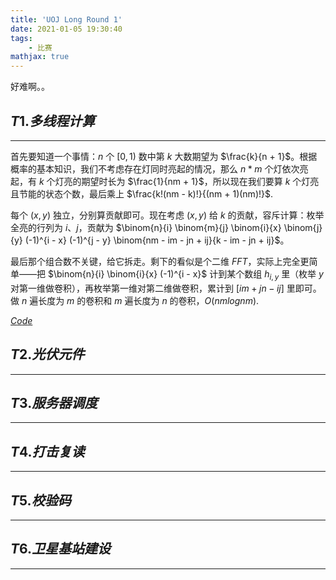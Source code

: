 ```yaml
---
title: 'UOJ Long Round 1'
date: 2021-01-05 19:30:40
tags: 
    - 比赛
mathjax: true
---
```


好难啊。。

## $T1. 多线程计算$
---

首先要知道一个事情：$n$ 个 $[0, 1)$ 数中第 $k$ 大数期望为 $\frac{k}{n + 1}$。根据概率的基本知识，我们不考虑存在灯同时亮起的情况，那么 $n * m$ 个灯依次亮起，有 $k$ 个灯亮的期望时长为 $\frac{1}{nm + 1}$，所以现在我们要算 $k$ 个灯亮且节能的状态个数，最后乘上 $\frac{k!(nm - k)!}{(nm + 1)(nm)!}$.

每个 $(x, y)$ 独立，分别算贡献即可。现在考虑 $(x, y)$ 给 $k$ 的贡献，容斥计算：枚举全亮的行列为 $i$、$j$，贡献为 $\binom{n}{i} \binom{m}{j} \binom{i}{x} \binom{j}{y} (-1)^{i - x} (-1)^{j - y} \binom{nm - im - jn + ij}{k - im - jn + ij}$。

最后那个组合数不关键，给它拆走。剩下的看似是个二维 $FFT$，实际上完全更简单——把 $\binom{n}{i} \binom{i}{x} (-1)^{i - x}$ 计到某个数组 $h_{i, y}$ 里（枚举 $y$ 对第一维做卷积），再枚举第一维对第二维做卷积，累计到 $[im + jn - ij]$ 里即可。做 $n$ 遍长度为 $m$ 的卷积和 $m$ 遍长度为 $n$ 的卷积，$O(nmlognm)$.

[$Code$](https://uoj.ac/submission/446428)

## $T2. 光伏元件$
---

## $T3. 服务器调度$
---

## $T4. 打击复读$
---

## $T5. 校验码$
---

## $T6. 卫星基站建设$
---